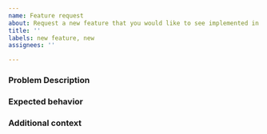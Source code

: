 ```yaml
---
name: Feature request
about: Request a new feature that you would like to see implemented in CTGAN
title: ''
labels: new feature, new
assignees: ''

---
```


### Problem Description

<!--Replace this with a description of the problem that you think CTGAN should be able
to solve and is not solving already-->

### Expected behavior

<!--Replace this a clear and concise description of what you would expect CTGAN with regards
with the described problem. If possible, explain how you would like to interact with CTGAN
and what the outcome of this interaction would be.-->

### Additional context

<!--Please provide any additional context that may be relevant to the issue here. If none,
please remove this section.-->

